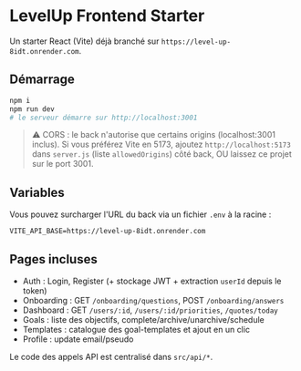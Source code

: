 # LevelUp Frontend Starter

Un starter React (Vite) déjà branché sur `https://level-up-8idt.onrender.com`.

## Démarrage

```bash
npm i
npm run dev
# le serveur démarre sur http://localhost:3001
```

> ⚠️ CORS : le back n'autorise que certains origins (localhost:3001 inclus).
> Si vous préférez Vite en 5173, ajoutez `http://localhost:5173` dans `server.js` (liste `allowedOrigins`) côté back, OU laissez ce projet sur le port 3001.

## Variables

Vous pouvez surcharger l'URL du back via un fichier `.env` à la racine :

```
VITE_API_BASE=https://level-up-8idt.onrender.com
```

## Pages incluses

- Auth : Login, Register (+ stockage JWT + extraction `userId` depuis le token)
- Onboarding : GET `/onboarding/questions`, POST `/onboarding/answers`
- Dashboard : GET `/users/:id`, `/users/:id/priorities`, `/quotes/today`
- Goals : liste des objectifs, complete/archive/unarchive/schedule
- Templates : catalogue des goal-templates et ajout en un clic
- Profile : update email/pseudo

Le code des appels API est centralisé dans `src/api/*`.

